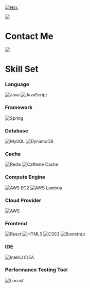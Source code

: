 [![Hits](https://hits.seeyoufarm.com/api/count/incr/badge.svg?url=https%3A%2F%2Fgithub.com%2Fantmrhdqn&count_bg=%2379C83D&title_bg=%23555555&icon=&icon_color=%23E7E7E7&title=hits&edge_flat=false)](https://hits.seeyoufarm.com) 
               
<img src="https://capsule-render.vercel.app/api?type=Waving&color=auto&height=200&section=header&text=Kim%20Donghwan&animation=blink&fontSize=90" /> 
             
# Contact Me     
<div style="display:flex; flex-direction:row;">   
    <a href="mailto:antmrhdqn@gmail.com"> 
        <img src="https://img.shields.io/badge/Gmail-EA4335?style=for-the-badge&logo=Gmail&logoColor=white"> 
    </a>
</div>  

# Skill Set
### Language
![Java](https://img.shields.io/badge/Java-007396?style=for-the-badge&logo=java&logoColor=white)
![JavaScript](https://img.shields.io/badge/JavaScript-F7DF1E?style=for-the-badge&logo=javascript&logoColor=black)

### Framework
![Spring](https://img.shields.io/badge/Spring-6DB33F?style=for-the-badge&logo=spring&logoColor=white)

### Database 
![MySQL](https://img.shields.io/badge/MySQL-4479A1?style=for-the-badge&logo=mysql&logoColor=white)
![DynamoDB](https://img.shields.io/badge/AWS%20DynamoDB-4053D6?style=for-the-badge&logo=amazondynamodb&logoColor=white)

### Cache
![Redis](https://img.shields.io/badge/Redis-DC382D?style=for-the-badge&logo=redis&logoColor=white)
![Caffeine Cache](https://img.shields.io/badge/Caffeine%20Cache-006272?style=for-the-badge&logo=java&logoColor=white)

### Compute Engine
![AWS EC2](https://img.shields.io/badge/AWS%20EC2-FF9900?style=for-the-badge&logo=Amazon%20EC2&logoColor=white)
![AWS Lambda](https://img.shields.io/badge/AWS%20Lambda-FF9900?style=for-the-badge&logo=AWS%20Lambda&logoColor=white)

### Cloud Provider
![AWS](https://img.shields.io/badge/AWS-232F3E?style=for-the-badge&logo=amazon-aws&logoColor=white)

### Frontend
![React](https://img.shields.io/badge/React-61DAFB?style=for-the-badge&logo=react&logoColor=black)
![HTML5](https://img.shields.io/badge/HTML5-E34F26?style=for-the-badge&logo=html5&logoColor=white)
![CSS3](https://img.shields.io/badge/CSS3-1572B6?style=for-the-badge&logo=css3&logoColor=white)
![Bootstrap](https://img.shields.io/badge/Bootstrap-7952B3?style=for-the-badge&logo=bootstrap&logoColor=white)

### IDE
![IntelliJ IDEA](https://img.shields.io/badge/IntelliJ%20IDEA-000000?style=for-the-badge&logo=IntelliJ%20IDEA&logoColor=white)

### Performance Testing Tool
![Locust](https://img.shields.io/badge/Locust-519BBE?style=for-the-badge&logo=locust&logoColor=white)
